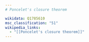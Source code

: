 ```yaml
---
# Poncelet's closure theorem

wikidata: Q1785610
msc_classification: "51"
wikipedia_links:
  - "[[Poncelet's closure theorem]]"
---
```

